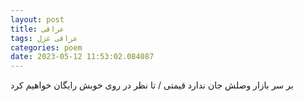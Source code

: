 ```yaml
---
layout: post
title: عراقی
tags: عراقی غزل
categories: poem
date: 2023-05-12 11:53:02.084087
---
```


بر سر بازار وصلش جان ندارد قیمتی / تا نظر در روی خوبش رایگان خواهیم کرد